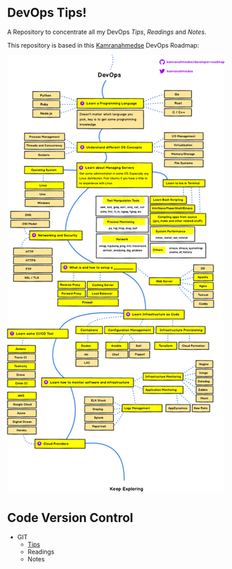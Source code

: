 # DevOps Tips!
A Repository to concentrate all my DevOps *Tips*, *Readings* and *Notes*.

This repository is based in this [Kamranahmedse](https://github.com/kamranahmedse) DevOps Roadmap:

<p align="center"><img src="images/devops.png"></p>

# Code Version Control

- GIT
  - [Tips](git.md)
  - Readings
  - Notes

